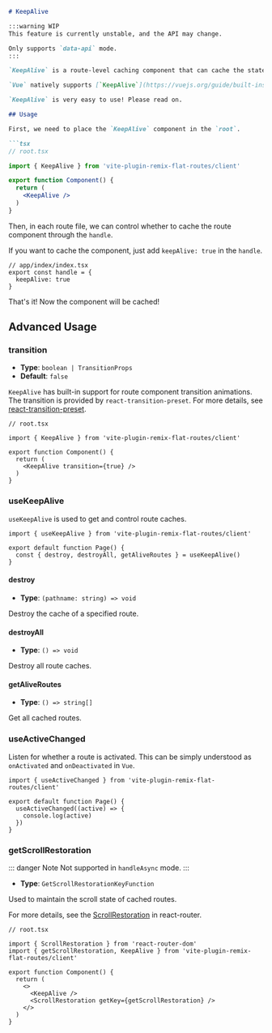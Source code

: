 ```markdown
# KeepAlive

:::warning WIP
This feature is currently unstable, and the API may change.

Only supports `data-api` mode.
:::

`KeepAlive` is a route-level caching component that can cache the state of components, so they are not destroyed even when switching routes.

`Vue` natively supports [`KeepAlive`](https://vuejs.org/guide/built-ins/keep-alive.html), but `React` does not have a similar feature. `vite-plugin-remix-flat-routes` provides a route-level `KeepAlive` implementation.

`KeepAlive` is very easy to use! Please read on.

## Usage

First, we need to place the `KeepAlive` component in the `root`.

```tsx
// root.tsx

import { KeepAlive } from 'vite-plugin-remix-flat-routes/client'

export function Component() {
  return (
    <KeepAlive />
  )
}
```

Then, in each route file, we can control whether to cache the route component through the `handle`.

If you want to cache the component, just add `keepAlive: true` in the `handle`.

```tsx
// app/index/index.tsx
export const handle = {
  keepAlive: true
}
```

That's it! Now the component will be cached!

## Advanced Usage

### transition

- **Type**: `boolean | TransitionProps`
- **Default**: `false`

`KeepAlive` has built-in support for route component transition animations. The transition is provided by `react-transition-preset`. For more details, see [react-transition-preset](https://github.com/hemengke1997/react-transition-preset).

```tsx
// root.tsx

import { KeepAlive } from 'vite-plugin-remix-flat-routes/client'

export function Component() {
  return (
    <KeepAlive transition={true} />
  )
}
```

### useKeepAlive

`useKeepAlive` is used to get and control route caches.

```tsx
import { useKeepAlive } from 'vite-plugin-remix-flat-routes/client'

export default function Page() {
  const { destroy, destroyAll, getAliveRoutes } = useKeepAlive()
}
```

#### destroy

- **Type**: `(pathname: string) => void`

Destroy the cache of a specified route.

#### destroyAll

- **Type**: `() => void`

Destroy all route caches.

#### getAliveRoutes

- **Type**: `() => string[]`

Get all cached routes.

### useActiveChanged

Listen for whether a route is activated. This can be simply understood as `onActivated` and `onDeactivated` in `Vue`.

```tsx
import { useActiveChanged } from 'vite-plugin-remix-flat-routes/client'

export default function Page() {
  useActiveChanged((active) => {
    console.log(active)
  })
}
```

### getScrollRestoration

::: danger Note
Not supported in `handleAsync` mode.
:::

- **Type**: `GetScrollRestorationKeyFunction`

Used to maintain the scroll state of cached routes.

For more details, see the [ScrollRestoration](https://reactrouter.com/6.28.0/components/scroll-restoration#getkey) in react-router.

```tsx
// root.tsx

import { ScrollRestoration } from 'react-router-dom'
import { getScrollRestoration, KeepAlive } from 'vite-plugin-remix-flat-routes/client'

export function Component() {
  return (
    <>
      <KeepAlive />
      <ScrollRestoration getKey={getScrollRestoration} />
    </>
  )
}
```
```
